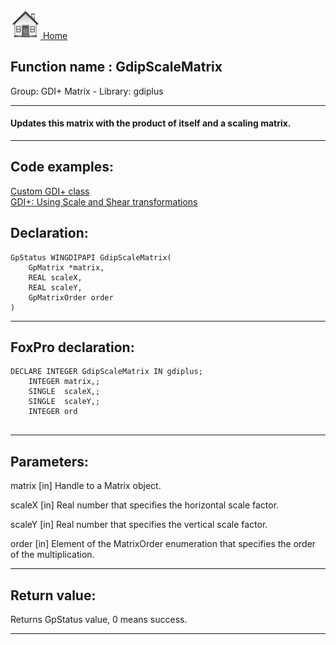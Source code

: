 [<img src="../../images/home.png"> Home ](https://github.com/VFPX/Win32API)  

## Function name : GdipScaleMatrix
Group: GDI+ Matrix - Library: gdiplus    
***  


#### Updates this matrix with the product of itself and a scaling matrix.
***  


## Code examples:
[Custom GDI+ class](../../samples/sample_450.md)  
[GDI+: Using Scale and Shear transformations](../../samples/sample_479.md)  

## Declaration:
```foxpro  
GpStatus WINGDIPAPI GdipScaleMatrix(
	GpMatrix *matrix,
	REAL scaleX,
	REAL scaleY,
	GpMatrixOrder order
)  
```  
***  


## FoxPro declaration:
```foxpro  
DECLARE INTEGER GdipScaleMatrix IN gdiplus;
	INTEGER matrix,;
	SINGLE  scaleX,;
	SINGLE  scaleY,;
	INTEGER ord
  
```  
***  


## Parameters:
matrix
[in] Handle to a Matrix object.

scaleX
[in] Real number that specifies the horizontal scale factor. 

scaleY
[in] Real number that specifies the vertical scale factor. 

order
[in] Element of the MatrixOrder enumeration that specifies the order of the multiplication.  
***  


## Return value:
Returns GpStatus value, 0 means success.  
***  

